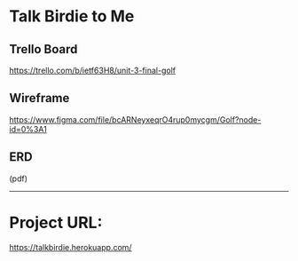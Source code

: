 # Talk Birdie to Me

## Trello Board
https://trello.com/b/ietf63H8/unit-3-final-golf

## Wireframe
https://www.figma.com/file/bcARNeyxeqrO4rup0mycgm/Golf?node-id=0%3A1

## ERD
(pdf)
______

# Project URL:
https://talkbirdie.herokuapp.com/



